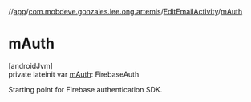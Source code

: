 //[app](../../../index.md)/[com.mobdeve.gonzales.lee.ong.artemis](../index.md)/[EditEmailActivity](index.md)/[mAuth](m-auth.md)

# mAuth

[androidJvm]\
private lateinit var [mAuth](m-auth.md): FirebaseAuth

Starting point for Firebase authentication SDK.
